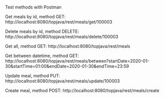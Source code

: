 Test methods with Postman

Get meals by id, method GET:
http://localhost:8080/topjava/rest/meals/get/100003

Delete meals by id, method DELETE:
http://localhost:8080/topjava/rest/meals/delete/100003

Get all, method GET:
http://localhost:8080/topjava/rest/meals

Get between datetime, method GET:
http://localhost:8080/topjava/rest/meals/between?startDate=2020-01-30&startTime=01:00&endDate=2020-01-30&endTime=23:59

Update meal, method PUT:
http://localhost:8080/topjava/rest/meals/update/100003

Create meal, method POST:
http://localhost:8080/topjava/rest/meals/create